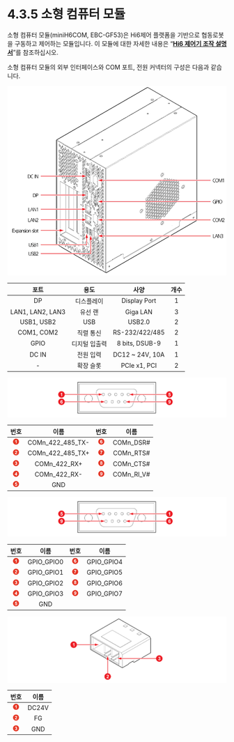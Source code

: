 # 4.3.5 소형 컴퓨터 모듈

소형 컴퓨터 모듈(miniH6COM, EBC-GF53)은 Hi6제어 플랫폼을 기반으로 협동로봇을 구동하고 제어하는 모듈입니다. 이 모듈에 대한 자세한 내용은 “[**Hi6 제어기 조작 설명서**](https://hyundai-robotics.gitbook.io/hi6-operation-manual/)”를 참조하십시오.

소형 컴퓨터 모듈의 외부 인터페이스와 COM 포트, 전원 커넥터의 구성은 다음과 같습니다.



![그림 40 소형 컴퓨터 모듈 외부 인터페이스](../../.gitbook/assets/image121.png)

|      **포트**      |  **용도** |      **사양**      | **개수** |
| :--------------: | :-----: | :--------------: | :----: |
|        DP        |  디스플레이  |   Display Port   |    1   |
| LAN1, LAN2, LAN3 |   유선 랜  |     Giga LAN     |    3   |
|    USB1, USB2    |   USB   |      USB2.0      |    2   |
|    COM1, COM2    |  직렬 통신  |  RS-232/422/485  |    2   |
|       GPIO       | 디지털 입출력 |  8 bits, DSUB-9  |    1   |
|       DC IN      |  전원 입력  | DC12 \~ 24V, 10A |    1   |
|         -        |  확장 슬롯  |   PCIe x1, PCI   |    2   |

![그림 41 COM 포트(Male) 핀 맵](../../.gitbook/assets/image122.png)

|                     **번호**                    |        **이름**       |                     **번호**                    |   **이름**   |
| :-------------------------------------------: | :-----------------: | :-------------------------------------------: | :--------: |
| ![Adobe Systems](../../.gitbook/assets/1.png) | COMn\_422\_485\_TX- | ![Adobe Systems](../../.gitbook/assets/6.png) |  COMn_DSR# |
| ![Adobe Systems](../../.gitbook/assets/2.png) | COMn\_422\_485\_TX+ | ![Adobe Systems](../../.gitbook/assets/7.png) |  COMn_RTS# |
| ![Adobe Systems](../../.gitbook/assets/3.png) |    COMn\_422\_RX+   | ![Adobe Systems](../../.gitbook/assets/8.png) |  COMn_CTS# |
| ![Adobe Systems](../../.gitbook/assets/4.png) |    COMn\_422\_RX-   | ![Adobe Systems](../../.gitbook/assets/9.png) | COMn_RI_V# |
| ![Adobe Systems](../../.gitbook/assets/5.png) |         GND         |                                               |            |

![그림 42 COM 포트(Female) 핀 맵](../../.gitbook/assets/image123.png)

|                     **번호**                    |   **이름**   |                     **번호**                    |   **이름**   |
| :-------------------------------------------: | :--------: | :-------------------------------------------: | :--------: |
| ![Adobe Systems](../../.gitbook/assets/1.png) | GPIO_GPIO0 | ![Adobe Systems](../../.gitbook/assets/6.png) | GPIO_GPIO4 |
| ![Adobe Systems](../../.gitbook/assets/2.png) | GPIO_GPIO1 | ![Adobe Systems](../../.gitbook/assets/7.png) | GPIO_GPIO5 |
| ![Adobe Systems](../../.gitbook/assets/3.png) | GPIO_GPIO2 | ![Adobe Systems](../../.gitbook/assets/8.png) | GPIO_GPIO6 |
| ![Adobe Systems](../../.gitbook/assets/4.png) | GPIO_GPIO3 | ![Adobe Systems](../../.gitbook/assets/9.png) | GPIO_GPIO7 |
| ![Adobe Systems](../../.gitbook/assets/5.png) |     GND    |                                               |            |



![그림 43 DCIN (전원 커넥터) 핀 맵](../../.gitbook/assets/image124.png)

|                     **번호**                    | **이름** |
| :-------------------------------------------: | :----: |
| ![Adobe Systems](../../.gitbook/assets/1.png) |  DC24V |
| ![Adobe Systems](../../.gitbook/assets/2.png) |   FG   |
| ![Adobe Systems](../../.gitbook/assets/3.png) |   GND  |
